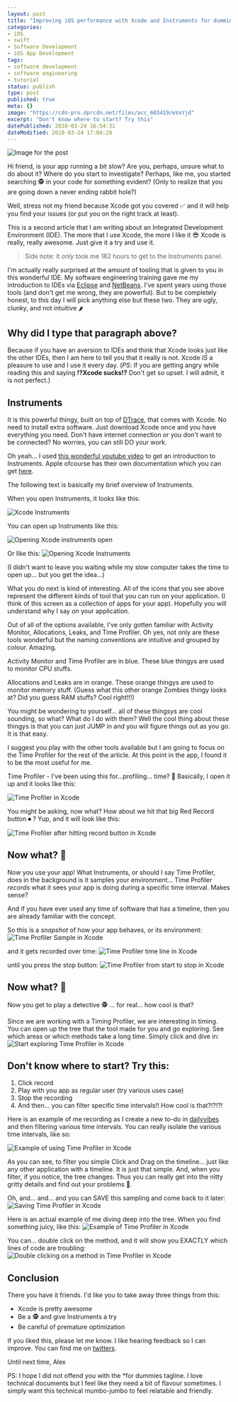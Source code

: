 ```yaml
---
layout: post
title: "Improving iOS performance with Xcode and Instruments for dummies"
categories:
- iOS
- swift
- Software Development
- iOS App Development
tags:
- software development
- software engineering
- tutorial
status: publish
type: post
published: true
meta: {}
image: "https://cdn-pro.dprcdn.net/files/acc_603419/eVxYjd"
excerpt: "Don't know where to start? Try this"
datePublished: 2018-03-24 16:54:31
dateModified: 2018-03-24 17:04:29
---
```

![Image for the post](https://cdn-pro.dprcdn.net/files/acc_603419/eVxYjd)

Hi friend, is your app running a bit slow? Are you, perhaps, unsure what to do about it? Where do you start to investigate? Perhaps, like me, you started searching 🕵️‍️ in your code for something evident? (Only to realize that you are going down a never ending rabbit hole?)

Well, stress not my friend because Xcode got you covered ✅ and it will help you find your issues (or put you on the right track at least).

This is a second article that I am writing about an Integrated Development Environment (IDE). The more that I use Xcode, the more I like it 😎 Xcode is really, really awesome. Just give it a try and use it.

> Side note: it _only_ took me 182 hours to get to the Instruments panel.

I'm actually really surprised at the amount of tooling that is given to you in this wonderful IDE. My software engineering training gave me my introduction to IDEs via [Eclipse](https://www.eclipse.org/ide/) and [NetBeans](https://netbeans.org/). I've spent years using those tools (and don't get me wrong, they are powerful). But to be completely honest, to this day I will pick anything else but these two. They are ugly, clunky, and not intuitive 🌶

## Why did I type that paragraph above?

Because if you have an aversion to IDEs and think that Xcode looks just like the other IDEs, then I am here to tell you that it really is not. Xcode *IS* a pleasure to use and I use it every day. (_PS_: If you are getting angry while reading this and saying **!?Xcode sucks!?** Don't get so upset. I will admit, it is not perfect.)

## Instruments

It is this powerful thingy, built on top of [DTrace](https://en.wikipedia.org/wiki/DTrace), that comes with Xcode. No need to install extra software. Just download Xcode once and you have everything you need. Don't have internet connection or you don't want to be connected? No worries, you can still DO your work.

Oh yeah... I used [this wonderful youtube video](https://www.youtube.com/watch?v=s_SOYcYBnGU) to get an introduction to Instruments. Apple ofcourse has their own documentation which you can get [here](https://developer.apple.com/library/content/documentation/DeveloperTools/Conceptual/InstrumentsUserGuide/index.html).

The following text is basically my brief overview of Instruments.

When you open Instruments, it looks like this:

![Xcode Instruments](https://d.pr/i/c280xV+)

You can open up Instruments like this:

![Opening Xcode instruments open](https://d.pr/i/QiJqRR+)

Or like this:
![Opening Xcode Instruments](https://d.pr/i/PtBZgx+)

(I didn't want to leave you waiting while my slow computer takes the time to open up... but you get the idea...)

What you do next is kind of interesting. All of the icons that you see above represent the different kinds of tool that you can run on your application. (I think of this screen as a collection of apps for your app). Hopefully you will understand why I say *on* your application.

Out of all of the options available, I've only gotten familiar with Activity Monitor, Allocations, Leaks, and Time Profiler. Oh yes, not only are these tools wonderful but the naming conventions are intuitive and grouped by colour. Amazing.

Activity Monitor and Time Profiler are in blue. These blue thingys are used to monitor CPU stuffs.

Allocations and Leaks are in orange. These orange thingys are used to monitor memory stuff. (Guess what this other orange Zombies thingy looks at? Did you guess RAM stuffs? Cool right!!!)

You might be wondering to yourself... all of these thingsys are cool sounding, so what? What do I do with them? Well the cool thing about these thingys is that you can just JUMP in and you will figure things out as you go. It is that easy.

I suggest you play with the other tools available but I am going to focus on the Time Profiler for the rest of the article. At this point in the app, I found it to be the most useful for me.

Time Profiler - I've been using this for...profiling... time? 🤷‍ Basically, I open it up and it looks like this:

![Time Profiler in Xcode](https://d.pr/i/yRulLi+)

You might be asking, now what? How about we hit that big Red Record button ⏺ ? Yup, and it will look like this:

![Time Profiler after hitting record button in Xcode](https://d.pr/i/zElUrI+)

## Now what? 🤔

Now you use your app! What Instruments, or should I say Time Profiler, does in the background is it samples your environment... Time Profiler *records* what it sees your app is doing during a specific time interval. Makes sense?

And if you have ever used any time of software that has a timeline, then you are already familiar with the concept.

So this is a *snapshot* of how your app behaves, or its environment:
![Time Profiler Sample in Xcode](https://d.pr/i/GPnnjB+)

and it gets recorded over time:
![Time Profiler time line in Xcode](https://d.pr/i/cEMzNa+)

until you press the stop button:
![Time Profiler from start to stop in Xcode](https://d.pr/i/A5InKH+)

## Now what? 🤔
Now you get to play a detective 🕵️‍ ... for real... how cool is that?

Since we are working with a Timing Profiler, we are interesting in timing. You can open up the tree that the tool made for you and go exploring. See which areas or which methods take a long time. Simply click and dive in:
![Start exploring Time Profiler in Xcode](https://d.pr/i/KohUC7+)

## Don't know where to start? Try this:

1. Click record
2. Play with you app as regular user (try various uses case)
3. Stop the recording
4. And then... you can filter specific time intervals!! How cool is that?!?!?!

Here is an example of me recording as I create a new to-do in [dailyvibes](https://dailyvibes.ca/) and then filtering various time intervals.
You can really isolate the various time intervals, like so:

![Example of using Time Profiler in Xcode](https://d.pr/i/MDyrNo+)

As you can see, to filter you simple Click and Drag on the timeline... just like any other application with a timeline. It is just that simple. And, when you filter, if you notice, the tree changes. Thus you can really get into the nitty gritty details and find out your problems 🚧.

Oh, and... and... and you can SAVE this sampling and come back to it later:
![Saving Time Profiler in Xcode](https://d.pr/i/QP4X3Z+)

Here is an actual example of me diving deep into the tree. When you find something juicy, like this:
![Example of Time Profiler in Xcode](https://d.pr/i/G4H042+)

You can... double click on the method, and it will show you EXACTLY which lines of code are troubling:
![Double clicking on a method in Time Profiler in Xcode](https://d.pr/i/IOa6qa+)

## Conclusion
There you have it friends. I'd like you to take away three things from this:

- Xcode is pretty awesome
- Be a 🕵️‍ and give Instruments a try
- Be careful of premature optimization

If you liked this, please let me know. I like hearing feedback so I can improve.
You can find me on [twitters](https://twitter.com/getaclue_1).

Until next time,
Alex

PS: I hope I did not offend you with the *for dummies tagline. I love technical documents but I feel like they need a bit of flavour sometimes. I simply want this technical mumbo-jumbo to feel relatable and friendly.
